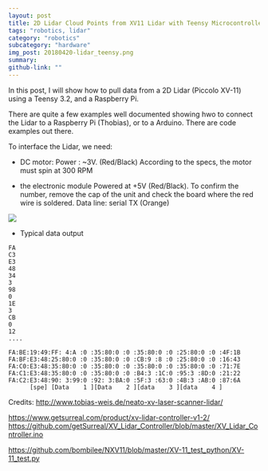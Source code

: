```yaml
---
layout: post
title: 2D Lidar Cloud Points from XV11 Lidar with Teensy Microcontroller and Raspberry Pi
tags: "robotics, lidar"
category: "robotics"
subcategory: "hardware"
img_post: 20180420-lidar_teensy.png
summary: 
github-link: ""
---
```


<script src="/js/plotly-latest.min.js"></script>

<script type="text/javascript"
   src="https://cdnjs.cloudflare.com/ajax/libs/mathjax/2.7.2/MathJax.js?config=TeX-AMS-MML_HTMLorMML">
</script>


In this post, I will show how to pull data from a 2D Lidar (Piccolo XV-11) using a Teensy 3.2, and a Raspberry Pi.

There are quite a few examples well documented showing hwo to connect the Lidar to a Raspberry Pi (Thobias), or to a Arduino.
There are code examples out there.

To interface the Lidar, we need:

* DC motor: 
Power : ~3V. (Red/Black)
According to the specs, the motor must spin at 300 RPM

* the electronic module
Powered at +5V (Red/Black). To confirm the number, remove the cap of the unit and check the board where the red wire is soldered.
Data line: serial TX (Orange)

<img src="images/20180420/circuit.png">


* Typical data output 
```
FA
C3
E3
48
34
3
98
0
1E
3
CB
0
12
....
```


```
FA:BE:19:49:FF: 4:A :0 :35:80:0 :0 :35:80:0 :0 :25:80:0 :0 :4F:1B
FA:BF:E3:48:25:80:0 :0 :35:80:0 :0 :CB:9 :8 :0 :25:80:0 :0 :16:43
FA:C0:E3:48:35:80:0 :0 :35:80:0 :0 :35:80:0 :0 :35:80:0 :0 :71:7E
FA:C1:E3:48:35:80:0 :0 :35:80:0 :0 :B4:3 :1C:0 :95:3 :8D:0 :21:22
FA:C2:E3:48:90: 3:99:0 :92: 3:BA:0 :5F:3 :63:0 :4B:3 :AB:0 :87:6A
      [spe] [Data    1 ][Data    2 ][data    3 ][data    4 ]
```


Credits: http://www.tobias-weis.de/neato-xv-laser-scanner-lidar/

https://www.getsurreal.com/product/xv-lidar-controller-v1-2/
https://github.com/getSurreal/XV_Lidar_Controller/blob/master/XV_Lidar_Controller.ino

https://github.com/bombilee/NXV11/blob/master/XV-11_test_python/XV-11_test.py


